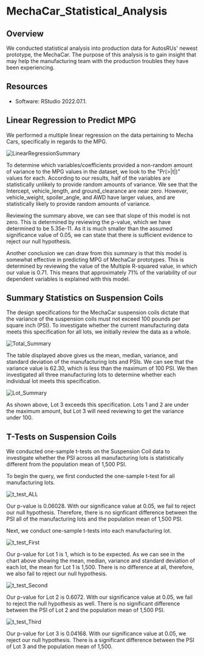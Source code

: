 # MechaCar_Statistical_Analysis
## Overview
We conducted statistical analysis into production data for AutosRUs' newest prototype, the MechaCar. The purpose of this analysis is to gain insight that may help the manufacturing team with the production troubles they have been experiencing.

## Resources
* Software: RStudio 2022.07.1.

## Linear Regression to Predict MPG
We performed a multiple linear regression on the data pertaining to Mecha Cars, specifically in regards to the MPG.

![LinearRegressionSummary](https://user-images.githubusercontent.com/106129195/191658314-d492b9d5-9736-4240-842e-1ea9cd10b8e0.png)

To determine which variables/coefficients provided a non-random amount of variance to the MPG values in the dataset, we look to the "Pr(>|t|)" values for each. According to our results, half of the variables are statistically unlikely to provide random amounts of variance. We see that the Intercept, vehicle_length, and ground_clearance are near zero. However, vehicle_weight, spoiler_angle, and AWD have larger values, and are statistically likely to provide random amounts of variance.

Reviewing the summary above, we can see that slope of this model is not zero. This is determined by reviewing the p-value, which we have determined to be 5.35e-11. As it is much smaller than the assumed significance value of 0.05, we can state that there is sufficient evidence to reject our null hypothesis.

Another conclusion we can draw from this summary is that this model is somewhat effective in predicting MPG of MechaCar prototypes. This is determined by reviewing the value of the Multiple R-squared value, in which our value is 0.71. This means that approximately 71% of the variability of our dependent variables is explained with this model.

## Summary Statistics on Suspension Coils

The design specifications for the MechaCar suspension coils dictate that the variance of the suspension coils must not exceed 100 pounds per square inch (PSI). To investigate whether the current manufacturing data meets this specification for all lots, we initially review the data as a whole.

![Total_Summary](https://user-images.githubusercontent.com/106129195/191660665-b7e64877-8b5a-49a8-9521-5e4983f74b99.png)

The table displayed above gives us the mean, median, variance, and standard deviation of the manufacturing lots and PSIs. We can see that the variance value is 62.30, which is less than the maximum of 100 PSI. We then investigated all three manufacturing lots to determine whether each individual lot meets this specification.

![Lot_Summary](https://user-images.githubusercontent.com/106129195/191660678-0b58b42c-890d-4599-85de-68cb510be32a.png)

As shown above, Lot 3 exceeds this specification. Lots 1 and 2 are under the maximum amount, but Lot 3 will need reviewing to get the variance under 100.

## T-Tests on Suspension Coils

We conducted one-sample t-tests on the Suspension Coil data to investigate whether the PSI across all manufacturing lots is statistically different from the population mean of 1,500 PSI.

To begin the query, we first conducted the one-sample t-test for all manufacturing lots.

![t_test_ALL](https://user-images.githubusercontent.com/106129195/192068489-107344e9-1418-458d-bd49-0409410ed563.png)

Our p-value is 0.06028. With our significance value at 0.05, we fail to reject our null hypothesis. Therefore, there is no signficant difference between the PSI all of the manufacturing lots and the population mean of 1,500 PSI.

Next, we conduct one-sample t-tests into each manufacturing lot.

![t_test_First](https://user-images.githubusercontent.com/106129195/192068464-e9321f15-2ce1-4a85-bdd0-b53b6c8a60a0.png)

Our p-value for Lot 1 is 1, which is to be expected. As we can see in the chart above showing the mean, median, variance and standard deviation of each lot, the mean for Lot 1 is 1,500. There is no difference at all, therefore, we also fail to reject our null hypothesis.

![t_test_Second](https://user-images.githubusercontent.com/106129195/192068497-5d8dd26f-e0fb-4084-972e-26fd0680bf48.png)

Our p-value for Lot 2 is 0.6072. With our significance value at 0.05, we fail to reject the null hypothesis as well. There is no significant difference between the PSI of Lot 2 and the population mean of 1,500 PSI.

![t_test_Third](https://user-images.githubusercontent.com/106129195/192068504-6f72a496-b388-43ea-a794-b4ad7a2ec973.png)

Our p-value for Lot 3 is 0.04168. With our significance value at 0.05, we reject our null hypothesis. There is a significant difference between the PSI of Lot 3 and the population mean of 1,500.
